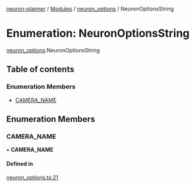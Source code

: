 [neuron-planner](../README.md) / [Modules](../modules.md) / [neuron\_options](../modules/neuron_options.md) / NeuronOptionsString

# Enumeration: NeuronOptionsString

[neuron_options](../modules/neuron_options.md).NeuronOptionsString

## Table of contents

### Enumeration Members

- [CAMERA\_NAME](neuron_options.NeuronOptionsString.md#camera_name)

## Enumeration Members

### CAMERA\_NAME

• **CAMERA\_NAME**

#### Defined in

[neuron_options.ts:21](https://github.com/vtol-neuron/neuron-planner/blob/4fe8ba4/src/js/neuron_options.ts#L21)
